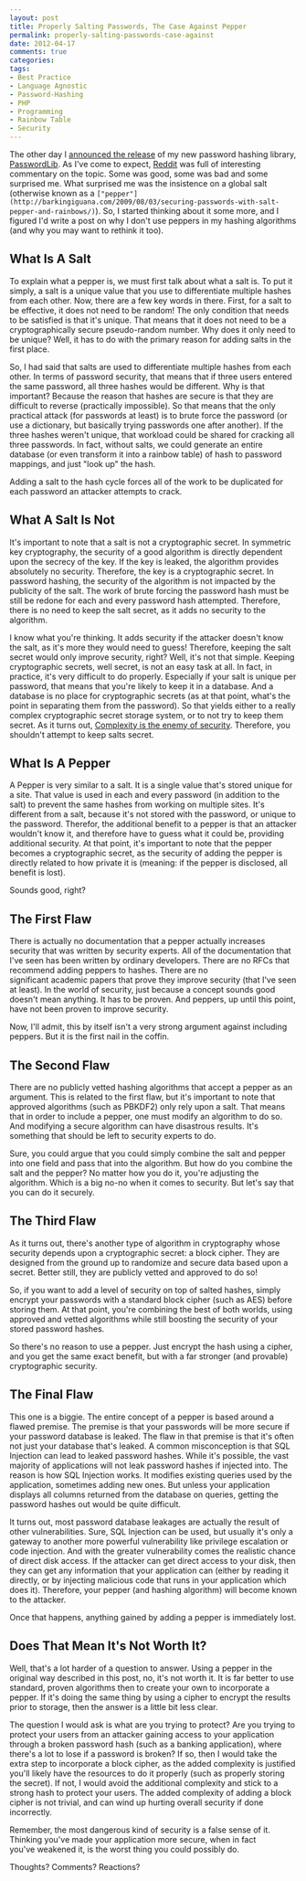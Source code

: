 ```yaml
---
layout: post
title: Properly Salting Passwords, The Case Against Pepper
permalink: properly-salting-passwords-case-against
date: 2012-04-17
comments: true
categories:
tags:
- Best Practice
- Language Agnostic
- Password-Hashing
- PHP
- Programming
- Rainbow Table
- Security
---
```


The other day I [announced the release](http://blog.ircmaxell.com/2012/04/introducing-passwordlib.html) of my new password hashing library, [PasswordLib](https://github.com/ircmaxell/PHP-PasswordLib). As I've come to expect, [Reddit](http://www.reddit.com/r/PHP/comments/s9r6f/introducing_passwordlib_a_library_for_hashing/) was full of interesting commentary on the topic. Some was good, some was bad and some surprised me. What surprised me was the insistence on a global salt (otherwise known as a `["pepper"](http://barkingiguana.com/2009/08/03/securing-passwords-with-salt-pepper-and-rainbows/)`). So, I started thinking about it some more, and I figured I'd write a post on why I don't use peppers in my hashing algorithms (and why you may want to rethink it too).<!--more-->
## What Is A Salt


To explain what a pepper is, we must first talk about what a salt is. To put it simply, a salt is a unique value that you use to differentiate multiple hashes from each other. Now, there are a few key words in there. First, for a salt to be effective, it does not need to be random! The only condition that needs to be satisfied is that it's unique. That means that it does not need to be a cryptographically secure pseudo-random number. Why does it only need to be unique? Well, it has to do with the primary reason for adding salts in the first place.

So, I had said that salts are used to differentiate multiple hashes from each other. In terms of password security, that means that if three users entered the same password, all three hashes would be different. Why is that important? Because the reason that hashes are secure is that they are difficult to reverse (practically impossible). So that means that the only practical attack (for passwords at least) is to brute force the password (or use a dictionary, but basically trying passwords one after another). If the three hashes weren't unique, that workload could be shared for cracking all three passwords. In fact, without salts, we could generate an entire database (or even transform it into a rainbow table) of hash to password mappings, and just "look up" the hash.

Adding a salt to the hash cycle forces all of the work to be duplicated for each password an attacker attempts to crack.
## What A Salt Is Not


It's important to note that a salt is not a cryptographic secret. In symmetric key cryptography, the security of a good algorithm is directly dependent upon the secrecy of the key. If the key is leaked, the algorithm provides absolutely no security. Therefore, the key is a cryptographic secret. In password hashing, the security of the algorithm is not impacted by the publicity of the salt. The work of brute forcing the password hash must be still be redone for each and every password hash attempted. Therefore, there is no need to keep the salt secret, as it adds no security to the algorithm.

I know what you're thinking. It adds security if the attacker doesn't know the salt, as it's more they would need to guess! Therefore, keeping the salt secret would only improve security, right? Well, it's not that simple. Keeping cryptographic secrets, well secret, is not an easy task at all. In fact, in practice, it's very difficult to do properly. Especially if your salt is unique per password, that means that you're likely to keep it in a database. And a database is no place for cryptographic secrets (as at that point, what's the point in separating them from the password). So that yields either to a really complex cryptographic secret storage system, or to not try to keep them secret. As it turns out, [Complexity is the enemy of security](http://www.schneier.com/news-038.html). Therefore, you shouldn't attempt to keep salts secret.
## What Is A Pepper


A Pepper is very similar to a salt. It is a single value that's stored unique for a site. That value is used in each and every password (in addition to the salt) to prevent the same hashes from working on multiple sites. It's different from a salt, because it's not stored with the password, or unique to the password. Therefor, the additional benefit to a pepper is that an attacker wouldn't know it, and therefore have to guess what it could be, providing additional security. At that point, it's important to note that the pepper becomes a cryptographic secret, as the security of adding the pepper is directly related to how private it is (meaning: if the pepper is disclosed, all benefit is lost).

Sounds good, right?
## The First Flaw


There is actually no documentation that a pepper actually increases security that was written by security experts. All of the documentation that I've seen has been written by ordinary developers. There are no RFCs that recommend adding peppers to hashes. There are no significant academic papers that prove they improve security (that I've seen at least). In the world of security, just because a concept sounds good doesn't mean anything. It has to be proven. And peppers, up until this point, have not been proven to improve security.

Now, I'll admit, this by itself isn't a very strong argument against including peppers. But it is the first nail in the coffin.
## The Second Flaw


There are no publicly vetted hashing algorithms that accept a pepper as an argument. This is related to the first flaw, but it's important to note that approved algorithms (such as PBKDF2) only rely upon a salt. That means that in order to include a pepper, one must modify an algorithm to do so. And modifying a secure algorithm can have disastrous results. It's something that should be left to security experts to do.

Sure, you could argue that you could simply combine the salt and pepper into one field and pass that into the algorithm. But how do you combine the salt and the pepper? No matter how you do it, you're adjusting the algorithm. Which is a big no-no when it comes to security. But let's say that you can do it securely.
## The Third Flaw


As it turns out, there's another type of algorithm in cryptography whose security depends upon a cryptographic secret: a block cipher. They are designed from the ground up to randomize and secure data based upon a secret. Better still, they are publicly vetted and approved to do so!

So, if you want to add a level of security on top of salted hashes, simply encrypt your passwords with a standard block cipher (such as AES) before storing them. At that point, you're combining the best of both worlds, using approved and vetted algorithms while still boosting the security of your stored password hashes.

So there's no reason to use a pepper. Just encrypt the hash using a cipher, and you get the same exact benefit, but with a far stronger (and provable) cryptographic security.

## The Final Flaw


This one is a biggie. The entire concept of a pepper is based around a flawed premise. The premise is that your passwords will be more secure if your password database is leaked. The flaw in that premise is that it's often not just your database that's leaked. A common misconception is that SQL Injection can lead to leaked password hashes. While it's possible, the vast majority of applications will not leak password hashes if injected into. The reason is how SQL Injection works. It modifies existing queries used by the application, sometimes adding new ones. But unless your application displays all columns returned from the database on queries, getting the password hashes out would be quite difficult.

It turns out, most password database leakages are actually the result of other vulnerabilities. Sure, SQL Injection can be used, but usually it's only a gateway to another more powerful vulnerability like privilege escalation or code injection. And with the greater vulnerability comes the realistic chance of direct disk access. If the attacker can get direct access to your disk, then they can get any information that your application can (either by reading it directly, or by injecting malicious code that runs in your application which does it). Therefore, your pepper (and hashing algorithm) will become known to the attacker.

Once that happens, anything gained by adding a pepper is immediately lost.
## Does That Mean It's Not Worth It?


Well, that's a lot harder of a question to answer. Using a pepper in the original way described in this post, no, it's not worth it. It is far better to use standard, proven algorithms then to create your own to incorporate a pepper. If it's doing the same thing by using a cipher to encrypt the results prior to storage, then the answer is a little bit less clear. 

The question I would ask is what are you trying to protect? Are you trying to protect your users from an attacker gaining access to your application through a broken password hash (such as a banking application), where there's a lot to lose if a password is broken? If so, then I would take the extra step to incorporate a block cipher, as the added complexity is justified you'll likely have the resources to do it properly (such as properly storing the secret). If not, I would avoid the additional complexity and stick to a strong hash to protect your users. The added complexity of adding a block cipher is not trivial, and can wind up hurting overall security if done incorrectly.

Remember, the most dangerous kind of security is a false sense of it. Thinking you've made your application more secure, when in fact you've weakened it, is the worst thing you could possibly do.

Thoughts? Comments? Reactions?